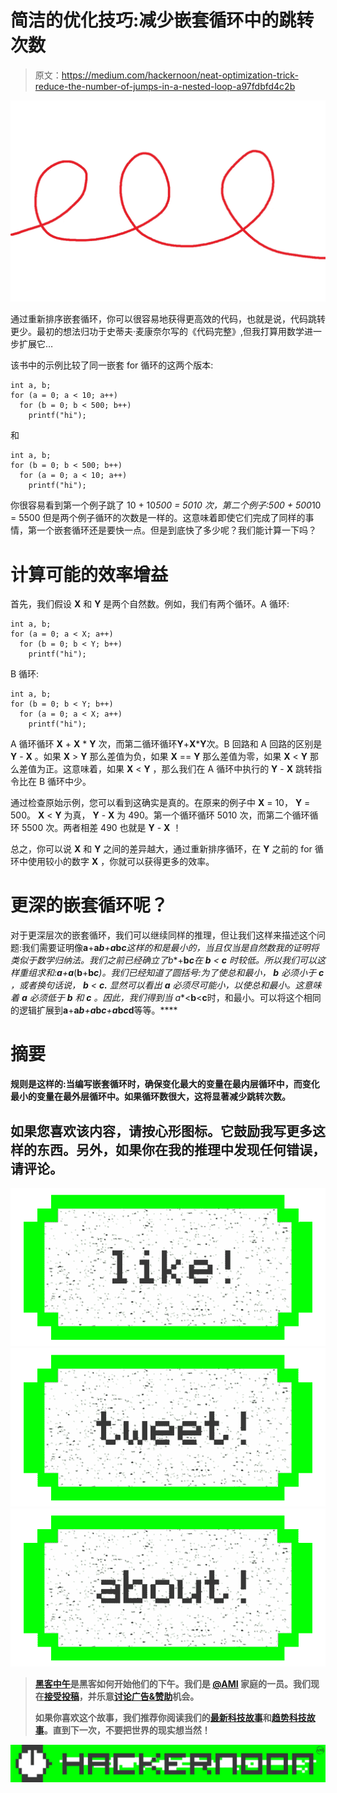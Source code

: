 # 简洁的优化技巧:减少嵌套循环中的跳转次数

> 原文：<https://medium.com/hackernoon/neat-optimization-trick-reduce-the-number-of-jumps-in-a-nested-loop-a97fdbfd4c2b>

![](img/9890c1089a00c3e6cbce277cd48d9ae3.png)

通过重新排序嵌套循环，你可以很容易地获得更高效的代码，也就是说，代码跳转更少。最初的想法归功于史蒂夫·麦康奈尔写的《代码完整》,但我打算用数学进一步扩展它…

该书中的示例比较了同一嵌套 for 循环的这两个版本:

```
int a, b;
for (a = 0; a < 10; a++)
  for (b = 0; b < 500; b++)
    printf("hi");
```

和

```
int a, b;
for (b = 0; b < 500; b++)
  for (a = 0; a < 10; a++)
    printf("hi");
```

你很容易看到第一个例子跳了 10 + 10*500 = 5010 次，第二个例子:500 + 500*10 = 5500 但是两个例子循环的次数是一样的。这意味着即使它们完成了同样的事情，第一个嵌套循环还是要快一点。但是到底快了多少呢？我们能计算一下吗？

# 计算可能的效率增益

首先，我们假设 **X** 和 **Y** 是两个自然数。例如，我们有两个循环。A 循环:

```
int a, b;
for (a = 0; a < X; a++)
  for (b = 0; b < Y; b++)
    printf("hi");
```

B 循环:

```
int a, b;
for (b = 0; b < Y; b++)
  for (a = 0; a < X; a++)
    printf("hi");
```

A 循环循环 **X** + **X** * **Y** 次，而第二循环循环**Y**+**X*****Y**次。B 回路和 A 回路的区别是 **Y** - **X** 。如果 **X** > **Y** 那么差值为负，如果 **X** == **Y** 那么差值为零，如果 **X** < **Y** 那么差值为正。这意味着，如果 **X** < **Y** ，那么我们在 A 循环中执行的 **Y** - **X** 跳转指令比在 B 循环中少。

通过检查原始示例，您可以看到这确实是真的。在原来的例子中 **X** = 10， **Y** = 500。 **X** < **Y** 为真， **Y** - **X** 为 490。第一个循环循环 5010 次，而第二个循环循环 5500 次。两者相差 490 也就是 **Y** - **X** ！

总之，你可以说 **X** 和 **Y** 之间的差异越大，通过重新排序循环，在 **Y** 之前的 for 循环中使用较小的数字 **X** ，你就可以获得更多的效率。

# 更深的嵌套循环呢？

对于更深层次的嵌套循环，我们可以继续同样的推理，但让我们这样来描述这个问题:我们需要证明像**a**+**a*****b**+**a*****b*****c**这样的和是最小的，当且仅当**是自然数我的证明将类似于数学归纳法。我们之前已经确立了**b**+**b*****c**在 **b** < **c** 时较低。所以我们可以这样重组求和:**a**+**a***(**b**+**b*****c**)。我们已经知道了圆括号:为了使总和最小， **b** 必须小于 **c** ，或者换句话说， **b** < **c.** 显然可以看出 **a** 必须尽可能小，以使总和最小。这意味着 **a** 必须低于 **b** 和 **c** 。因此，我们得到当 a**<**b**<**c**时，和最小。可以将这个相同的逻辑扩展到**a**+**a*****b**+**a*****b*****c**+**a*****b*****c*****d**等等。****

# **摘要**

**规则是这样的:当编写嵌套循环时，确保变化最大的变量在最内层循环中，而变化最小的变量在最外层循环中。如果循环数很大，这将显著减少跳转次数。**

## **如果您喜欢该内容，请按心形图标。它鼓励我写更多这样的东西。另外，如果你在我的推理中发现任何错误，请评论。**

**[![](img/50ef4044ecd4e250b5d50f368b775d38.png)](http://bit.ly/HackernoonFB)****[![](img/979d9a46439d5aebbdcdca574e21dc81.png)](https://goo.gl/k7XYbx)****[![](img/2930ba6bd2c12218fdbbf7e02c8746ff.png)](https://goo.gl/4ofytp)**

> **[黑客中午](http://bit.ly/Hackernoon)是黑客如何开始他们的下午。我们是 [@AMI](http://bit.ly/atAMIatAMI) 家庭的一员。我们现在[接受投稿](http://bit.ly/hackernoonsubmission)，并乐意[讨论广告&赞助](mailto:partners@amipublications.com)机会。**
> 
> **如果你喜欢这个故事，我们推荐你阅读我们的[最新科技故事](http://bit.ly/hackernoonlatestt)和[趋势科技故事](https://hackernoon.com/trending)。直到下一次，不要把世界的现实想当然！**

**![](img/be0ca55ba73a573dce11effb2ee80d56.png)**